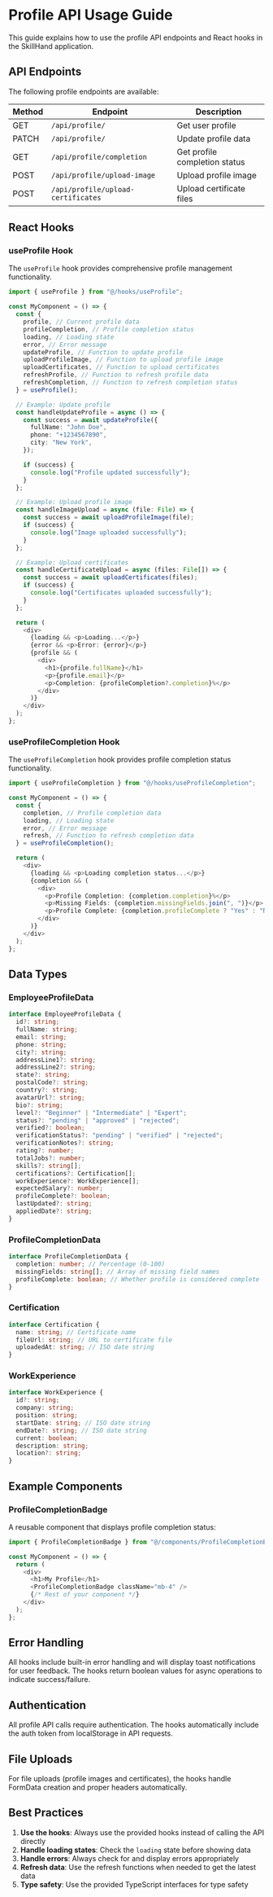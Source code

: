 # Profile API Usage Guide

This guide explains how to use the profile API endpoints and React hooks in the SkillHand application.

## API Endpoints

The following profile endpoints are available:

| Method | Endpoint                           | Description                   |
| ------ | ---------------------------------- | ----------------------------- |
| GET    | `/api/profile/`                    | Get user profile              |
| PATCH  | `/api/profile/`                    | Update profile data           |
| GET    | `/api/profile/completion`          | Get profile completion status |
| POST   | `/api/profile/upload-image`        | Upload profile image          |
| POST   | `/api/profile/upload-certificates` | Upload certificate files      |

## React Hooks

### useProfile Hook

The `useProfile` hook provides comprehensive profile management functionality.

```typescript
import { useProfile } from "@/hooks/useProfile";

const MyComponent = () => {
  const {
    profile, // Current profile data
    profileCompletion, // Profile completion status
    loading, // Loading state
    error, // Error message
    updateProfile, // Function to update profile
    uploadProfileImage, // Function to upload profile image
    uploadCertificates, // Function to upload certificates
    refreshProfile, // Function to refresh profile data
    refreshCompletion, // Function to refresh completion status
  } = useProfile();

  // Example: Update profile
  const handleUpdateProfile = async () => {
    const success = await updateProfile({
      fullName: "John Doe",
      phone: "+1234567890",
      city: "New York",
    });

    if (success) {
      console.log("Profile updated successfully");
    }
  };

  // Example: Upload profile image
  const handleImageUpload = async (file: File) => {
    const success = await uploadProfileImage(file);
    if (success) {
      console.log("Image uploaded successfully");
    }
  };

  // Example: Upload certificates
  const handleCertificateUpload = async (files: File[]) => {
    const success = await uploadCertificates(files);
    if (success) {
      console.log("Certificates uploaded successfully");
    }
  };

  return (
    <div>
      {loading && <p>Loading...</p>}
      {error && <p>Error: {error}</p>}
      {profile && (
        <div>
          <h1>{profile.fullName}</h1>
          <p>{profile.email}</p>
          <p>Completion: {profileCompletion?.completion}%</p>
        </div>
      )}
    </div>
  );
};
```

### useProfileCompletion Hook

The `useProfileCompletion` hook provides profile completion status functionality.

```typescript
import { useProfileCompletion } from "@/hooks/useProfileCompletion";

const MyComponent = () => {
  const {
    completion, // Profile completion data
    loading, // Loading state
    error, // Error message
    refresh, // Function to refresh completion data
  } = useProfileCompletion();

  return (
    <div>
      {loading && <p>Loading completion status...</p>}
      {completion && (
        <div>
          <p>Profile Completion: {completion.completion}%</p>
          <p>Missing Fields: {completion.missingFields.join(", ")}</p>
          <p>Profile Complete: {completion.profileComplete ? "Yes" : "No"}</p>
        </div>
      )}
    </div>
  );
};
```

## Data Types

### EmployeeProfileData

```typescript
interface EmployeeProfileData {
  id?: string;
  fullName: string;
  email: string;
  phone: string;
  city?: string;
  addressLine1?: string;
  addressLine2?: string;
  state?: string;
  postalCode?: string;
  country?: string;
  avatarUrl?: string;
  bio?: string;
  level?: "Beginner" | "Intermediate" | "Expert";
  status?: "pending" | "approved" | "rejected";
  verified?: boolean;
  verificationStatus?: "pending" | "verified" | "rejected";
  verificationNotes?: string;
  rating?: number;
  totalJobs?: number;
  skills?: string[];
  certifications?: Certification[];
  workExperience?: WorkExperience[];
  expectedSalary?: number;
  profileComplete?: boolean;
  lastUpdated?: string;
  appliedDate?: string;
}
```

### ProfileCompletionData

```typescript
interface ProfileCompletionData {
  completion: number; // Percentage (0-100)
  missingFields: string[]; // Array of missing field names
  profileComplete: boolean; // Whether profile is considered complete
}
```

### Certification

```typescript
interface Certification {
  name: string; // Certificate name
  fileUrl: string; // URL to certificate file
  uploadedAt: string; // ISO date string
}
```

### WorkExperience

```typescript
interface WorkExperience {
  id?: string;
  company: string;
  position: string;
  startDate: string; // ISO date string
  endDate?: string; // ISO date string
  current: boolean;
  description: string;
  location?: string;
}
```

## Example Components

### ProfileCompletionBadge

A reusable component that displays profile completion status:

```typescript
import { ProfileCompletionBadge } from "@/components/ProfileCompletionBadge";

const MyComponent = () => {
  return (
    <div>
      <h1>My Profile</h1>
      <ProfileCompletionBadge className="mb-4" />
      {/* Rest of your component */}
    </div>
  );
};
```

## Error Handling

All hooks include built-in error handling and will display toast notifications for user feedback. The hooks return boolean values for async operations to indicate success/failure.

## Authentication

All profile API calls require authentication. The hooks automatically include the auth token from localStorage in API requests.

## File Uploads

For file uploads (profile images and certificates), the hooks handle FormData creation and proper headers automatically.

## Best Practices

1. **Use the hooks**: Always use the provided hooks instead of calling the API directly
2. **Handle loading states**: Check the `loading` state before showing data
3. **Handle errors**: Always check for and display errors appropriately
4. **Refresh data**: Use the refresh functions when needed to get the latest data
5. **Type safety**: Use the provided TypeScript interfaces for type safety
